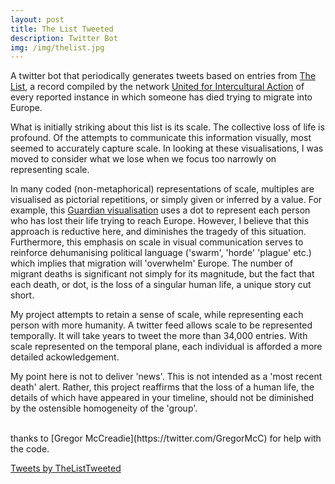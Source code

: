 ```yaml
---
layout: post
title: The List Tweeted
description: Twitter Bot
img: /img/thelist.jpg
---
```

A twitter bot that periodically generates tweets based on entries from [The List](https://uploads.guim.co.uk/2018/06/19/TheList.pdf), a record compiled by the network [United for Intercultural Action](https://www.unitedagainstracism.org) of every reported instance in which someone has died trying to migrate into Europe.

What is initially striking about this list is its scale. The collective loss of life is profound. Of the attempts to communicate this information visually, most seemed to accurately capture scale. In looking at these visualisations, I was moved to consider what we lose when we focus too narrowly on representing scale.

In many coded (non-metaphorical) representations of scale, multiples are visualised as pictorial repetitions, or simply given or inferred by a value. For example, this [Guardian visualisation](https://www.theguardian.com/world/2018/jun/20/the-list-europe-migrant-bodycount) uses a dot to represent each person who has lost their life trying to reach Europe. However, I believe that this approach is reductive here, and diminishes the tragedy of this situation. Furthermore, this emphasis on scale in visual communication serves to reinforce dehumanising political language ('swarm', 'horde' 'plague' etc.) which implies that migration will 'overwhelm' Europe. The number of migrant deaths is significant not simply for its magnitude, but the fact that each death, or dot, is the loss of a singular human life, a unique story cut short. 

My project attempts to retain a sense of scale, while representing each person with more humanity. A twitter feed allows scale to be represented temporally. It will take years to tweet the more than 34,000 entries. With scale represented on the temporal plane, each individual is afforded a more detailed ackowledgement.

My point here is not to deliver 'news'. This is not intended as a 'most recent death' alert. Rather, this project reaffirms that the loss of a human life, the details of which have appeared in your timeline, should not be diminished by the ostensible homogeneity of the 'group'.

<br>
thanks to [Gregor McCreadie](https://twitter.com/GregorMcC) for help with the code.
<br>

<a class="twitter-timeline" href="https://twitter.com/TheListTweeted?ref_src=twsrc%5Etfw">Tweets by TheListTweeted</a> <script async src="https://platform.twitter.com/widgets.js" charset="utf-8"></script>
